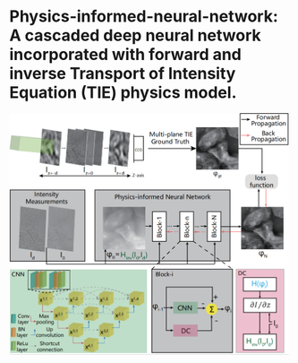# Physics-informed-neural-network: A cascaded deep neural network incorporated with forward and inverse Transport of Intensity Equation (TIE) physics model.
<img src="images/main.PNG" width="500">

